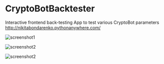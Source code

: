 # CryptoBotBacktester
Interactive frontend back-testing App to test various CryptoBot parameters
http://nikitabondarenko.pythonanywhere.com/

![screenshot1](cb_new_home.png "Home")

![screenshot2](cb_new_results.png "Results")

![screenshot2](cb_new_about.png "About")
